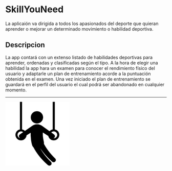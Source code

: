# SkillYouNeed
La aplicaión va dirigida a todos los apasionados del deporte que quieran aprender o mejorar un determinado movimiento o habilidad deportiva.
## Descripcion
La app contará con un extenso listado de habilidades deportivas para aprender, ordenadas y clasificadas según el tipo. A la hora de elegir una habilidad la app hara un examen para conocer el rendimiento físico del usuario y adaptarle un plan de entrenamiento acorde a la puntuación obtenida en el examen. Una vez iniciado el plan de entrenamiento se guardará en el perfil del usuario el cual podrá ser abandonado en cualquier momento. 
<hr>
<img src="https://github.com/diegomartinezalaminos/SkillYouNeed/blob/main/logo.png" alt="Error al cargar la imagen" width="200" height="200">
